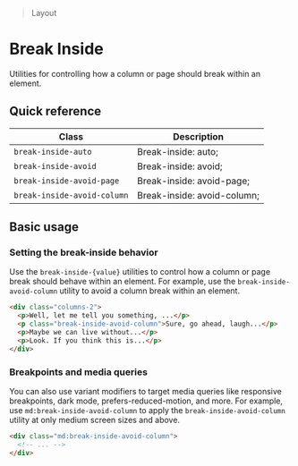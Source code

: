 > Layout

# Break Inside
Utilities for controlling how a column or page should break within an element.

## Quick reference

| Class                             | Description                               |
| --------------------------------- | ----------------------------------------- |
| `break-inside-auto`               | Break-inside: auto;                       |
| `break-inside-avoid`              | Break-inside: avoid;                      |
| `break-inside-avoid-page`         | Break-inside: avoid-page;                 |
| `break-inside-avoid-column`       | Break-inside: avoid-column;               |

## Basic usage
### Setting the break-inside behavior
Use the `break-inside-{value}` utilities to control how a column or page break should behave within an element. For example, use the `break-inside-avoid-column` utility to avoid a column break within an element.

```html
<div class="columns-2">
  <p>Well, let me tell you something, ...</p>
  <p class="break-inside-avoid-column">Sure, go ahead, laugh...</p>
  <p>Maybe we can live without...</p>
  <p>Look. If you think this is...</p>
</div>
```


### Breakpoints and media queries
You can also use variant modifiers to target media queries like responsive breakpoints, dark mode, prefers-reduced-motion, and more. For example, use `md:break-inside-avoid-column` to apply the `break-inside-avoid-column` utility at only medium screen sizes and above.

```html
<div class="md:break-inside-avoid-column">
  <!-- ... -->
</div>
```

